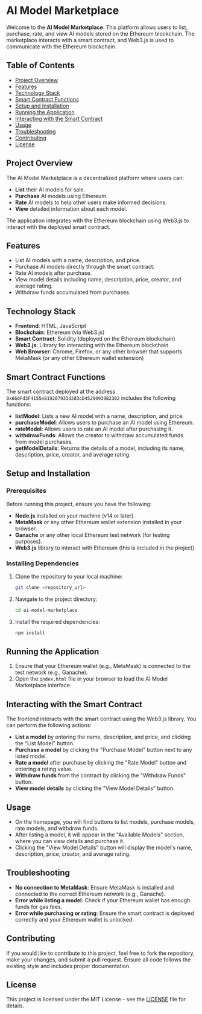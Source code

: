 
# AI Model Marketplace

Welcome to the **AI Model Marketplace**. This platform allows users to list, purchase, rate, and view AI models stored on the Ethereum blockchain. The marketplace interacts with a smart contract, and Web3.js is used to communicate with the Ethereum blockchain.

## Table of Contents

- [Project Overview](#project-overview)
- [Features](#features)
- [Technology Stack](#technology-stack)
- [Smart Contract Functions](#smart-contract-functions)
- [Setup and Installation](#setup-and-installation)
- [Running the Application](#running-the-application)
- [Interacting with the Smart Contract](#interacting-with-the-smart-contract)
- [Usage](#usage)
- [Troubleshooting](#troubleshooting)
- [Contributing](#contributing)
- [License](#license)

## Project Overview

The AI Model Marketplace is a decentralized platform where users can:

- **List** their AI models for sale.
- **Purchase** AI models using Ethereum.
- **Rate** AI models to help other users make informed decisions.
- **View** detailed information about each model.

The application integrates with the Ethereum blockchain using Web3.js to interact with the deployed smart contract.

## Features

- List AI models with a name, description, and price.
- Purchase AI models directly through the smart contract.
- Rate AI models after purchase.
- View model details including name, description, price, creator, and average rating.
- Withdraw funds accumulated from purchases.

## Technology Stack

- **Frontend**: HTML, JavaScript
- **Blockchain**: Ethereum (via Web3.js)
- **Smart Contract**: Solidity (deployed on the Ethereum blockchain)
- **Web3.js**: Library for interacting with the Ethereum blockchain
- **Web Browser**: Chrome, Firefox, or any other browser that supports MetaMask (or any other Ethereum wallet extension)

## Smart Contract Functions

The smart contract deployed at the address `0x660Fd3F4155e819287933d2d3cD45299939B2302` includes the following functions:

- **listModel**: Lists a new AI model with a name, description, and price.
- **purchaseModel**: Allows users to purchase an AI model using Ethereum.
- **rateModel**: Allows users to rate an AI model after purchasing it.
- **withdrawFunds**: Allows the creator to withdraw accumulated funds from model purchases.
- **getModelDetails**: Returns the details of a model, including its name, description, price, creator, and average rating.

## Setup and Installation

### Prerequisites

Before running this project, ensure you have the following:

- **Node.js** installed on your machine (v14 or later).
- **MetaMask** or any other Ethereum wallet extension installed in your browser.
- **Ganache** or any other local Ethereum test network (for testing purposes).
- **Web3.js** library to interact with Ethereum (this is included in the project).

### Installing Dependencies

1. Clone the repository to your local machine:
   ```bash
   git clone <repository_url>
   ```

2. Navigate to the project directory:
   ```bash
   cd ai-model-marketplace
   ```

3. Install the required dependencies:
   ```bash
   npm install
   ```

## Running the Application

1. Ensure that your Ethereum wallet (e.g., MetaMask) is connected to the test network (e.g., Ganache).
2. Open the `index.html` file in your browser to load the AI Model Marketplace interface.

## Interacting with the Smart Contract

The frontend interacts with the smart contract using the Web3.js library. You can perform the following actions:

- **List a model** by entering the name, description, and price, and clicking the "List Model" button.
- **Purchase a model** by clicking the "Purchase Model" button next to any listed model.
- **Rate a model** after purchase by clicking the "Rate Model" button and entering a rating value.
- **Withdraw funds** from the contract by clicking the "Withdraw Funds" button.
- **View model details** by clicking the "View Model Details" button.

## Usage

- On the homepage, you will find buttons to list models, purchase models, rate models, and withdraw funds.
- After listing a model, it will appear in the "Available Models" section, where you can view details and purchase it.
- Clicking the "View Model Details" button will display the model's name, description, price, creator, and average rating.

## Troubleshooting

- **No connection to MetaMask**: Ensure MetaMask is installed and connected to the correct Ethereum network (e.g., Ganache).
- **Error while listing a model**: Check if your Ethereum wallet has enough funds for gas fees.
- **Error while purchasing or rating**: Ensure the smart contract is deployed correctly and your Ethereum wallet is unlocked.

## Contributing

If you would like to contribute to this project, feel free to fork the repository, make your changes, and submit a pull request. Ensure all code follows the existing style and includes proper documentation.

## License

This project is licensed under the MIT License - see the [LICENSE](LICENSE) file for details.
